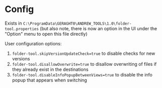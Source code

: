 # Config

Exists in `C:\ProgramData\GERAGHT0\ANDREW_TOOLS\1.0\folder-tool.properties` (but also note, there is now an option in the UI under the "Option" menu to open this file directly)

User configuration options:

1) `folder-tool.skipVersionUpdateCheck=true` to disable checks for new versions
2) `folder-tool.disallowOverwrite=true` to disallow overwriting of files if they already exist in the destinations
3) `folder-tool.disableInfoPopupBetweenViews=true` to disable the info popup that appears when switching
